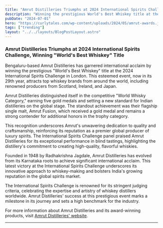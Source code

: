 ```yaml
---
title: "Amrut Distilleries Triumphs at 2024 International Spirits Challenge, Winning "World's Best Whiskey"
description: "Winning the prestigious World's Best Whiskey title at the 2024 International Spirits Challenge in London."
pubDate: "2024-07-01"
hero: "https://curlytales.com/wp-content/uploads/2024/05/amrut-awards.jpg"
tags: ["trending"]
layout: "../../layouts/BlogPostLayout.astro"
---
```


### Amrut Distilleries Triumphs at 2024 International Spirits Challenge, Winning "World's Best Whiskey" Title

Bengaluru-based Amrut Distilleries has garnered international acclaim by winning the prestigious "World's Best Whiskey" title at the 2024 International Spirits Challenge in London. This esteemed event, now in its 29th year, attracts top whiskey brands from around the world, including renowned producers from Scotland, Ireland, and Japan.

Amrut Distilleries distinguished itself in the competitive "World Whisky Category," earning five gold medals and setting a new standard for Indian distilleries on the global stage. The standout achievement was their flagship single malt, Amrut Fusion, which received a gold medal and remains a strong contender for additional honors in the trophy category.

This recognition underscores Amrut's unwavering dedication to quality and craftsmanship, reinforcing its reputation as a premier global producer of luxury spirits. The International Spirits Challenge panel praised Amrut Distilleries for its exceptional performance in blind tastings, highlighting the distillery's commitment to creating high-quality, flavorful whiskies.

Founded in 1948 by Radhakrishna Jagdale, Amrut Distilleries has evolved from its Karnataka roots to achieve significant international acclaim. This latest victory at the International Spirits Challenge underscores its innovative approach to whiskey-making and bolsters India's growing reputation in the global spirits market.

The International Spirits Challenge is renowned for its stringent judging criteria, celebrating the expertise and artistry of whiskey distillers worldwide. Amrut Distilleries' success at this prestigious event marks a milestone in its journey and sets a high benchmark for the industry.

For more information about Amrut Distilleries and its award-winning products, visit [Amrut Distilleries' website](https://www.amrutdistilleries.com).

---